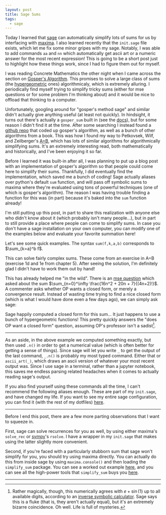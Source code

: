 ```yaml
---
layout: post
title: Sage Sums
tags:
  - sage
---
```


Today I learned that [sage](https://www.sagemath.org) can automatically
simplify lots of sums for us by interfacing with [maxima](https://maxima.sourceforge.io/).
I also learned recently that the `init.sage` file exists, which let me fix some
minor gripes with my sage. Notably, I was able to add commands `aa` and `nn`
which automatically get ascii art or a numeric answer for the most recent
expression! This is going to be a short post just to highlight how these things
work, since I had to figure them out for myself.

I was reading Concrete Mathematics the other night when I came across the
section on [Gosper's Algorithm](https://en.wikipedia.org/wiki/Gosper%27s_algorithm).
This promises to solve a large class of sums 
(the [hypergeometric](https://en.wikipedia.org/wiki/Hypergeometric_function) ones)
algorithmicaly, which is extremely alluring. I periodically find myself trying to
simplify tricky sums (either for mse questions or for some problem I'm thinking about)
and it would be nice to offload that thinking to a computer.

Unfortunately, googling around for "gosper's method sage" and similar didn't
actually give anything useful (at least not quickly). In hindsight, it turns
out there's actually a `gosper_sum` built in 
(see the [docs](https://doc.sagemath.org/html/en/reference/calculus/sage/symbolic/expression.html#sage.symbolic.expression.Expression.gosper_sum)),
but for some reason I didn't find it at the time. After some searching I instead
found a [github repo](https://github.com/benyoung/AeqB-sage) that coded
up gosper's algorithm, as well as a bunch of other algorithms from a book.
This was how I found my way to Petkovsek, Wilf, and Zeilberger's 
[A=B](https://www2.math.upenn.edu/~wilf/AeqB.html), which has lots of similar
algorithms for algorithmically simplifying sums. It's an extremely interesting
read, both mathematically and historically, and I've been enjoying it so far. 

Before I learned it was built-in after all, I was planning to put up a blog post 
with an implementation of gosper's algorithm so that people could come here to 
simplify their sums. Thankfully, I did eventually find the implementation, which
saved me a bunch of coding! Sage actually aliases over
python's default `sum` function, and will pass off symbolic sums to maxima
where they're evaluated using tons of powerful techniques (one of which is
gosper's algorithm). The reason I was having trouble finding a function for this
was (in part) because it's baked into the `sum` function already!

I'm still putting up this post, in part to share this realization with 
anyone else who didn't know about it (which probably isn't many people...),
but in part to still provide a place where people can come to simplify sums.
In case you don't have a sage installation on your own computer, you can 
modify one of the examples below and evaluate your favorite summation here!

Let's see some quick examples. The syntax `sum(f,k,a,b)` corresponds to
$\sum_{k=a}^b f$. 

<div class="auto">
<script type="text/x-sage">
n,k = var('n,k')

# I think we're legally obligated to make this our first sum.
soln = sum(binomial(n,k),k,0,n)
show(soln)

# You can also define a symbolic function, then use it in the sum
f(n,k) = k * binomial(n,k)
soln = sum(f,k,0,n)
show(soln)
</script>
</div>

This can solve fairly complex sums. These come from an exercise in A=B 
(exercise 1d and 1e from chapter 5). After seeing the solution, I'm definitely
glad I didn't have to work them out by hand!

<div class="auto">
<script type="text/x-sage">
n,k = var('n,k')
soln_d = sum(k^4 * 4^k / binomial(2*k,k), k, 0, n)
show(soln_d)

f(k) = factorial(3*k) / (factorial(k) * factorial(k+1) * factorial(k+2) * 27^k)
soln_e = sum(f,k,0,n)
show(soln_e)
</script>
</div>

This has already helped me "in the wild". There is an 
[mse question](https://math.stackexchange.com/q/4039066/655547)
which asked about the sum $\sum_{n=0}^\infty \frac{16n^2 + 20n + 7}{(4n+2)!}$.
A commenter asks whether OP wants a closed form, or merely a convergence result.
Instead of wasting time trying to find a nice closed form 
(which is what I would have done even a few days ago), 
we can simply ask sage:

<div class="auto">
<script type="text/x-sage">
n = var('n')
f(n) = (16*n^2 + 20*n + 7) / factorial(4*n + 2)
soln = sum(f,n,0,oo) # I also just learned oo = Infinity!
show(soln)
show(soln.n())
</script>
</div>

Sage happily computed a closed form for this sum... It just happens to use
a bunch of hypergeometric functions! This pretty quickly answers the 
"does OP want a closed form" question, assuming OP's professor isn't a sadist[^1].

[^1]:
    Rather magically, though, this numerically agrees with $e + \sin(1)$ up 
    to all available digits, according to an 
    [inverse symbolic calculator](http://wayback.cecm.sfu.ca/cgi-bin/isc/lookup?number=3.55975281326694&lookup_type=simple).
    Sage says this is a fluke (that is, they aren't actually equal), but it's an 
    extremely bizarre coincidence. Oh well. Life is full of mysteries.

---

As an aside, in the above example we computed something exactly, but then 
used `.n()` in order to get a numerical value 
(which is often better for getting a sense of things). Since sage will let you
write `_` to get the output of the last command, `_.n()` is probably my most
typed command. Either that or `ascii_art(_)`, which draws an ascii version of 
whatever your most recent output was. Since I use sage in a terminal, rather
than a jupyter notebook, this saves me endless parsing related headaches 
when it comes to actually reading sage's output.

If you also find yourself using these commands all the time, I can't recommend
the following aliases enough. These are part of my `init.sage`, and have changed
my life. If you want to see my entire sage configuration, you can find it 
(with the rest of my dotfiles) 
[here](https://github.com/HallaSurvivor/dotfiles/blob/master/init.sage).

<div class="no_out">
<script type="text/x-sage">
# get the ipython instance so we can
# do black magic with our repl
_ipy = get_ipython()

# add a macro so typing nn will
# automatically convert the most
# recent output to a numeric.
_ipy.define_macro('nn', '_.n()')

# add a macro so typing aa will
# automatically run ascii_art 
# on the most recent output. 
_ipy.define_macro('aa', 'ascii_art(_)')
</script>
</div>

---

Before I end this post, there are a few more parting observations 
that I want to squeeze in.

First, sage can solve recurrences for you as well, 
by using either maxima's `solve_rec` or 
[sympy](https://www.sympy.org/en/index.html)'s `rsolve`. I 
have a wrapper in my `init.sage` that makes using the latter
slightly more convenient. 

Second, if you're faced with a particularly stubborn sum that sage won't
simplify for you, you should try using maxima directly. You can actually
do this from inside sage by using `maxima.console()` and then loading the
`simplify_sum` package. You can see a worked out example 
[here](https://stackoverflow.com/a/28663533/3911897), and you can see all the
high-power tools that `simplify_sum` buys you 
[here](https://github.com/andrejv/maxima/blob/master/share/solve_rec/simplify_sum.mac).

---

